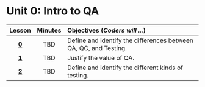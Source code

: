 # Unit 0: Intro to QA
|Lesson|Minutes|Objectives (*Coders will ...*)|
|:-------:|:-------:|:-------|
|[**0**](lesson0.md)| TBD | Define and identify the differences between QA, QC, and Testing.|
|[**1**](lesson1.md)| TBD | Justify the value of QA. |
|[**2**](lesson2.md)| TBD | Define and identify the different kinds of testing.|
